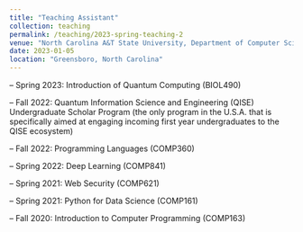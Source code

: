```yaml
---
title: "Teaching Assistant"
collection: teaching
permalink: /teaching/2023-spring-teaching-2
venue: "North Carolina A&T State University, Department of Computer Science"
date: 2023-01-05
location: "Greensboro, North Carolina"
---
```


–	Spring 2023: Introduction of Quantum Computing (BIOL490)

–	Fall 2022: Quantum Information Science and Engineering (QISE) Undergraduate Scholar Program (the only program in the U.S.A. that is specifically aimed at engaging incoming first year undergraduates to the QISE ecosystem)

–	Fall 2022: Programming Languages (COMP360)

–	Spring 2022: Deep Learning (COMP841)

–	Spring 2021: Web Security (COMP621)

–	Spring 2021: Python for Data Science (COMP161)

–	Fall 2020: Introduction to Computer Programming (COMP163)
